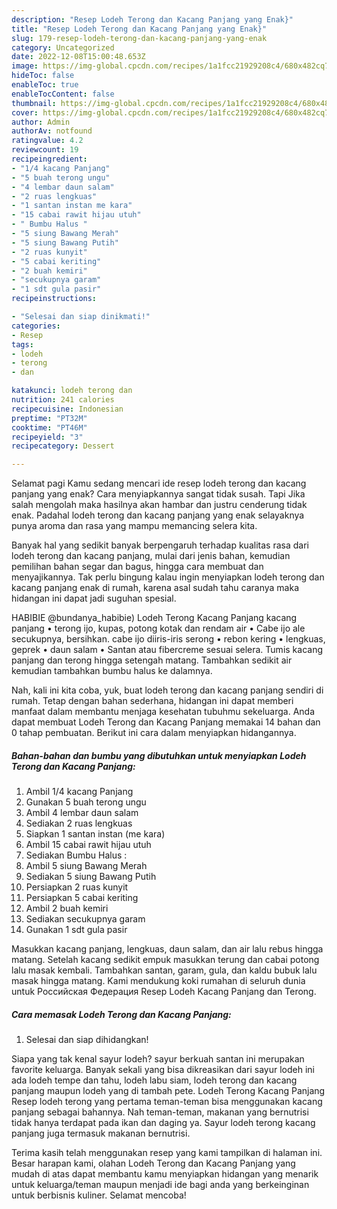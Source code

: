 ```yaml
---
description: "Resep Lodeh Terong dan Kacang Panjang yang Enak}"
title: "Resep Lodeh Terong dan Kacang Panjang yang Enak}"
slug: 179-resep-lodeh-terong-dan-kacang-panjang-yang-enak
category: Uncategorized
date: 2022-12-08T15:00:48.653Z
image: https://img-global.cpcdn.com/recipes/1a1fcc21929208c4/680x482cq70/lodeh-terong-dan-kacang-panjang-foto-resep-utama.jpg
hideToc: false
enableToc: true
enableTocContent: false
thumbnail: https://img-global.cpcdn.com/recipes/1a1fcc21929208c4/680x482cq70/lodeh-terong-dan-kacang-panjang-foto-resep-utama.jpg
cover: https://img-global.cpcdn.com/recipes/1a1fcc21929208c4/680x482cq70/lodeh-terong-dan-kacang-panjang-foto-resep-utama.jpg
author: Admin
authorAv: notfound
ratingvalue: 4.2
reviewcount: 19
recipeingredient:
- "1/4 kacang Panjang"
- "5 buah terong ungu"
- "4 lembar daun salam"
- "2 ruas lengkuas"
- "1 santan instan me kara"
- "15 cabai rawit hijau utuh"
- " Bumbu Halus "
- "5 siung Bawang Merah"
- "5 siung Bawang Putih"
- "2 ruas kunyit"
- "5 cabai keriting"
- "2 buah kemiri"
- "secukupnya garam"
- "1 sdt gula pasir"
recipeinstructions:

- "Selesai dan siap dinikmati!"
categories:
- Resep
tags:
- lodeh
- terong
- dan

katakunci: lodeh terong dan 
nutrition: 241 calories
recipecuisine: Indonesian
preptime: "PT32M"
cooktime: "PT46M"
recipeyield: "3"
recipecategory: Dessert

---
```



Selamat pagi Kamu sedang mencari ide resep lodeh terong dan kacang panjang yang enak? Cara menyiapkannya sangat tidak susah. Tapi Jika salah mengolah maka hasilnya akan hambar dan justru cenderung tidak enak. Padahal lodeh terong dan kacang panjang yang enak selayaknya punya aroma dan rasa yang mampu memancing selera kita.


Banyak hal yang sedikit banyak berpengaruh terhadap kualitas rasa dari lodeh terong dan kacang panjang, mulai dari jenis bahan, kemudian pemilihan bahan segar dan bagus, hingga cara membuat dan menyajikannya. Tak perlu bingung kalau ingin menyiapkan lodeh terong dan kacang panjang enak di rumah, karena asal sudah tahu caranya maka hidangan ini dapat jadi suguhan spesial.

HABIBIE @bundanya_habibie) Lodeh Terong Kacang Panjang kacang panjang • terong ijo, kupas, potong kotak dan rendam air • Cabe ijo ale secukupnya, bersihkan. cabe ijo diiris-iris serong • rebon kering • lengkuas, geprek • daun salam • Santan atau fibercreme sesuai selera. Tumis kacang panjang dan terong hingga setengah matang. Tambahkan sedikit air kemudian tambahkan bumbu halus ke dalamnya.


Nah, kali ini kita coba, yuk, buat lodeh terong dan kacang panjang sendiri di rumah. Tetap dengan bahan sederhana, hidangan ini dapat memberi manfaat dalam membantu menjaga kesehatan tubuhmu sekeluarga. Anda dapat membuat Lodeh Terong dan Kacang Panjang memakai 14 bahan dan 0 tahap pembuatan. Berikut ini cara dalam menyiapkan hidangannya.

<!--inarticleads1-->

##### Bahan-bahan dan bumbu yang dibutuhkan untuk menyiapkan Lodeh Terong dan Kacang Panjang:

1. Ambil 1/4 kacang Panjang
1. Gunakan 5 buah terong ungu
1. Ambil 4 lembar daun salam
1. Sediakan 2 ruas lengkuas
1. Siapkan 1 santan instan (me kara)
1. Ambil 15 cabai rawit hijau utuh
1. Sediakan  Bumbu Halus :
1. Ambil 5 siung Bawang Merah
1. Sediakan 5 siung Bawang Putih
1. Persiapkan 2 ruas kunyit
1. Persiapkan 5 cabai keriting
1. Ambil 2 buah kemiri
1. Sediakan secukupnya garam
1. Gunakan 1 sdt gula pasir


Masukkan kacang panjang, lengkuas, daun salam, dan air lalu rebus hingga matang. Setelah kacang sedikit empuk masukkan terung dan cabai potong lalu masak kembali. Tambahkan santan, garam, gula, dan kaldu bubuk lalu masak hingga matang. Kami mendukung koki rumahan di seluruh dunia untuk Российская Федерация Resep Lodeh Kacang Panjang dan Terong. 

<!--inarticleads2-->

##### Cara memasak Lodeh Terong dan Kacang Panjang:


1. Selesai dan siap dihidangkan!

Siapa yang tak kenal sayur lodeh? sayur berkuah santan ini merupakan favorite keluarga. Banyak sekali yang bisa dikreasikan dari sayur lodeh ini ada lodeh tempe dan tahu, lodeh labu siam, lodeh terong dan kacang panjang maupun lodeh yang di tambah pete. Lodeh Terong Kacang Panjang Resep lodeh terong yang pertama teman-teman bisa menggunakan kacang panjang sebagai bahannya. Nah teman-teman, makanan yang bernutrisi tidak hanya terdapat pada ikan dan daging ya. Sayur lodeh terong kacang panjang juga termasuk makanan bernutrisi. 

Terima kasih telah menggunakan resep yang kami tampilkan di halaman ini. Besar harapan kami, olahan Lodeh Terong dan Kacang Panjang yang mudah di atas dapat membantu kamu menyiapkan hidangan yang menarik untuk keluarga/teman maupun menjadi ide bagi anda yang berkeinginan untuk berbisnis kuliner. Selamat mencoba!
